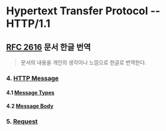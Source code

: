 # Hypertext Transfer Protocol -- HTTP/1.1 

## [RFC 2616](https://tools.ietf.org/html/rfc2616) 문서 한글 번역

> 문서의 내용을 개인의 생각이나 느낌으로 한글로 번역한다.

### 4. [HTTP Message](https://github.com/Study-Java-Together/study-http/blob/master/rfc-2616-HTTP1.1/ko/4.%20HTTP%20Message.md#4-http-message)
#### 4.1 [Message Types](https://github.com/Study-Java-Together/study-http/blob/master/rfc-2616-HTTP1.1/ko/4.%20HTTP%20Message.md#41-message-types)
#### 4.2 [Message Body](https://github.com/Study-Java-Together/study-http/blob/master/rfc-2616-HTTP1.1/ko/4.%20HTTP%20Message.md#42-message-headers)

### 5. [Request](https://github.com/Study-Java-Together/study-http/blob/master/rfc-2616-HTTP1.1/ko/4.%20Request.md)
